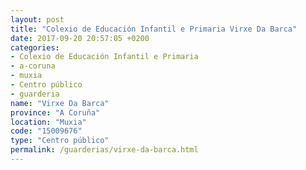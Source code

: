 ```yaml
---
layout: post
title: "Colexio de Educación Infantil e Primaria Virxe Da Barca"
date: 2017-09-20 20:57:05 +0200
categories:
- Colexio de Educación Infantil e Primaria
- a-coruna
- muxia
- Centro público
- guarderia
name: "Virxe Da Barca"
province: "A Coruña"
location: "Muxia"
code: "15009676"
type: "Centro público"
permalink: /guarderias/virxe-da-barca.html
---
```


